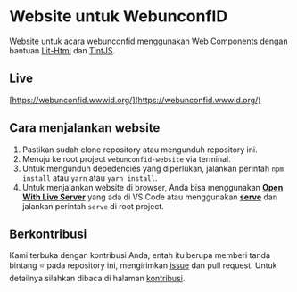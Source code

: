 # Website untuk WebunconfID

Website untuk acara webunconfid menggunakan Web Components dengan bantuan [Lit-Html](https://github.com/Polymer/lit-html) dan [TintJS](https://github.com/tyohan/tint-web-component).

## Live

[https://webunconfid.wwwid.org/](https://webunconfid.wwwid.org/)

## Cara menjalankan website

1. Pastikan sudah clone repository atau mengunduh repository ini.
1. Menuju ke root project ```webunconfid-website``` via terminal.
1. Untuk mengunduh depedencies yang diperlukan, jalankan perintah ```npm install``` atau ```yarn``` atau ```yarn install```.
1. Untuk menjalankan website di browser, Anda bisa menggunakan [**Open With Live Server**](https://marketplace.visualstudio.com/items?itemName=ritwickdey.LiveServer) yang ada di VS Code atau menggunakan [**serve**](https://www.npmjs.com/package/serve) dan jalankan perintah ```serve``` di root project.

## Berkontribusi
Kami terbuka dengan kontribusi Anda, entah itu berupa memberi tanda bintang ⭐️ pada repository ini, mengirimkan [issue](https://github.com/w3id/webunconfid-website/issues) dan pull request. Untuk detailnya silahkan dibaca di halaman [kontribusi](CONTRIBUTING.md).
